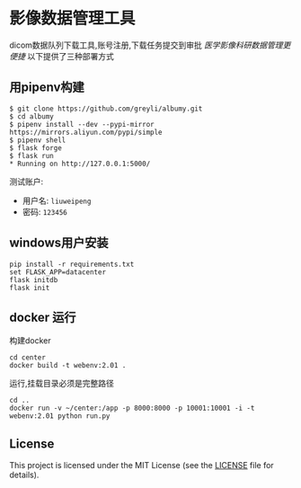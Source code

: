 # 影像数据管理工具
dicom数据队列下载工具,账号注册,下载任务提交到审批
*医学影像科研数据管理更便捷*
以下提供了三种部署方式
## 用pipenv构建

```
$ git clone https://github.com/greyli/albumy.git
$ cd albumy
$ pipenv install --dev --pypi-mirror https://mirrors.aliyun.com/pypi/simple
$ pipenv shell
$ flask forge
$ flask run
* Running on http://127.0.0.1:5000/
```
测试账户:
* 用户名: `liuweipeng`
* 密码: `123456`

## windows用户安装

```
pip install -r requirements.txt
set FLASK_APP=datacenter
flask initdb
flask init
```

## docker 运行
构建docker
```angular2html
cd center
docker build -t webenv:2.01 .
```
运行,挂载目录必须是完整路径
```
cd ..
docker run -v ~/center:/app -p 8000:8000 -p 10001:10001 -i -t webenv:2.01 python run.py
```


## License

This project is licensed under the MIT License (see the
[LICENSE](LICENSE) file for details).
